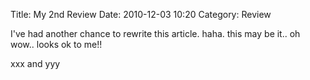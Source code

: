 Title: My 2nd Review
Date: 2010-12-03 10:20
Category: Review

I've had another chance to rewrite this article.
haha. this may be it..
oh wow.. looks ok to me!!

xxx and yyy
